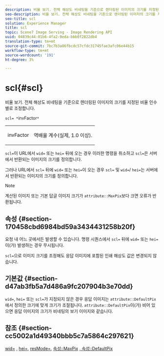 ```yaml
---
description: 비율 보기. 전체 해상도 비네팅을 기준으로 렌더링된 이미지의 크기를 지정된 비율 인수별로 조정합니다.
seo-description: 비율 보기. 전체 해상도 비네팅을 기준으로 렌더링된 이미지의 크기를 지정된 비율 인수별로 조정합니다.
seo-title: scl
solution: Experience Manager
title: scl
topic: Scene7 Image Serving - Image Rendering API
uuid: 04839c44-01b6-4fa2-9eda-bbb0f2822db4
translation-type: tm+mt
source-git-commit: 7bc7b3a86fbcdc57cfdc31745fae3afc06e44b15
workflow-type: tm+mt
source-wordcount: '191'
ht-degree: 3%

---
```



# scl{#scl}

비율 보기. 전체 해상도 비네팅을 기준으로 렌더링된 이미지의 크기를 지정된 비율 인수별로 조정합니다.

`scl= *`invFactor`*`

<table id="simpletable_EFE352FA8EF14197B6934783A2883451"> 
 <tr class="strow"> 
  <td class="stentry"> <p><span class="codeph"> <span class="varname"> invFactor</span> </span> </p></td> 
  <td class="stentry"> <p>역배율 계수(실제, 1.0 이상). </p></td> 
 </tr> 
</table>

`scl=`이 URL에서 `wid=` 또는 `hei=` 뒤에 오는 경우 이러한 명령을 취소하고 `scl=`은 서버에서 반환되는 이미지의 크기를 정의합니다.

그러나 URL에서 `scl=` 뒤에 `wid=` 또는 `hei=`이 오는 경우 `scl=` 및 `wid=`/ `hei=`는 서버에서 반환되는 이미지의 크기를 정의합니다.

>[!NOTE]
>
>계산된 이미지 또는 기본 답글 이미지 크기가 `attribute::MaxPix`보다 크면 오류가 반환됩니다.

## 속성 {#section-170458cbd6984bd59a3434431258b20f}

요청 내 어느 곳에서든 발생할 수 있습니다. 명령 시퀀스에서 `scl=` 뒤에 `wid=` 또는 `hei=`이(가) 발생하는 경우 무시됩니다.

`scl=`으로 이미지 크기를 조정해도 응답 이미지에 포함된 인쇄 해상도 값은 변경되지 않습니다.

## 기본값 {#section-d47ab3fb5a7d486a9fc207904b3e70dd}

`wid=`, `hei=` 또는 `scl=`가 지정되지 않은 경우 응답 이미지는 `attribute::DefaultPix`에서 정의한 크기에 맞게 크기가 조절됩니다. `attribute::DefaultPix`이(가) 비어 있으면 응답 이미지의 크기가 비네팅의 보기 이미지와 같습니다.

## 참조 {#section-cc5002a1d49340bbb5c7a5864c297621}

[wid=](../../../../../ir-api/http-protocol/image-rendering-api-ref/c-ir-http-protocol-ref/c-ir-http-protocol-command-reference/r-ir-wid.md#reference-b7e691b0624941168c94b2749ae233ec) ,  [hei=](../../../../../ir-api/http-protocol/image-rendering-api-ref/c-ir-http-protocol-ref/c-ir-http-protocol-command-reference/r-ir-hei.md#reference-1c08f60365a94417a39867c09cac5478),  [resMode=](../../../../../ir-api/http-protocol/image-rendering-api-ref/c-ir-http-protocol-ref/c-ir-http-protocol-command-reference/r-ir-http-resmode.md#reference-851a5b636f8948cfb11456c9b7dab0d3),  [속성::MaxPix](../../../../../ir-api/material-cat/image-rendering-api-ref/c-ir-material-catalog/c-ir-attributes-reference/r-ir-maxpix.md#reference-569f186bbc2840a6bd3cffa8ff3e7657)  [, 속성::DefaultPix](../../../../../ir-api/material-cat/image-rendering-api-ref/c-ir-material-catalog/c-ir-attributes-reference/r-ir-defaultpix.md#reference-102c98f9b5d24d2aaaeb756653fb0e6f)

